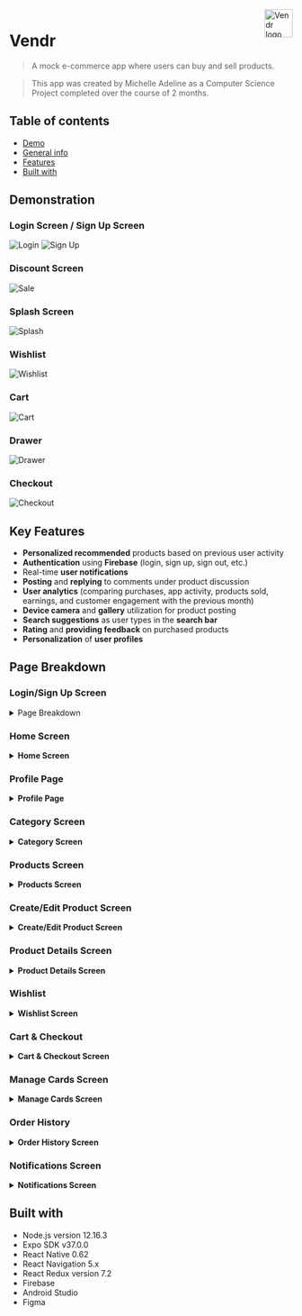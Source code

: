 <a>
  <image src="https://firebasestorage.googleapis.com/v0/b/vendr-6265c.appspot.com/o/images%2Flogo_word.png?alt=media&token=2681769f-282b-4834-b1ad-b8c555a1af55" title="Vendr" align="right" height="50" alt="Vendr logo"/>
</a>

Vendr
=====
>A mock e-commerce app where users can buy and sell products.

>This app was created by Michelle Adeline as a Computer Science Project completed over the course of 2 months.

## Table of contents
* [Demo](#demonstration)
* [General info](#general-info)
* [Features](#features)
* [Built with](#built-with)

## Demonstration

### Login Screen / Sign Up Screen

![Login](./assets/login_small.png)    ![Sign Up](./assets/sign_up_smaller.png)

### Discount Screen

![Sale](./assets/discount_smaller.png)

### Splash Screen

![Splash](./assets/splash_smaller.png)

### Wishlist

![Wishlist](./assets/wishlist_smaller.png)

### Cart

![Cart](./assets/cart_smaller.png)

### Drawer

![Drawer](./assets/drawer_smaller.png)

### Checkout

![Checkout](./assets/checkout-screen.gif)

## Key Features

* **Personalized recommended** products based on previous user activity
* **Authentication** using **Firebase** (login, sign up, sign out, etc.)
* Real-time **user notifications**
* **Posting** and **replying** to comments under product discussion
* **User analytics** (comparing purchases, app activity, products sold, earnings, and customer engagement with the previous month)
* **Device camera** and **gallery** utilization for product posting
* **Search suggestions** as user types in the **search bar**
* **Rating** and **providing feedback** on purchased products
* **Personalization** of **user profiles**

## Page Breakdown

### Login/Sign Up Screen



<details><summary>Page Breakdown</summary>
  
</details>

### Home Screen

<details><summary><b>Home Screen</b></summary>
  
</details>

### Profile Page

<details><summary><b>Profile Page</b></summary>
  
</details>

### Category Screen

<details><summary><b>Category Screen</b></summary>
  
</details>

### Products Screen

<details><summary><b>Products Screen</b></summary>
  
</details>

### Create/Edit Product Screen

<details><summary><b>Create/Edit Product Screen</b></summary>
  
</details>

### Product Details Screen

<details><summary><b>Product Details Screen</b></summary>
  
</details>

### Wishlist

<details><summary><b>Wishlist Screen</b></summary>
  
</details>

### Cart & Checkout

<details><summary><b>Cart & Checkout Screen</b></summary>
  
</details>

### Manage Cards Screen

<details><summary><b>Manage Cards Screen</b></summary>
  
</details>

### Order History

<details><summary><b>Order History Screen</b></summary>
  
</details>

### Notifications Screen

<details><summary><b>Notifications Screen</b></summary>
  
</details>

## Built with
* Node.js version 12.16.3
* Expo SDK v37.0.0
* React Native 0.62
* React Navigation 5.x
* React Redux version 7.2
* Firebase
* Android Studio
* Figma

